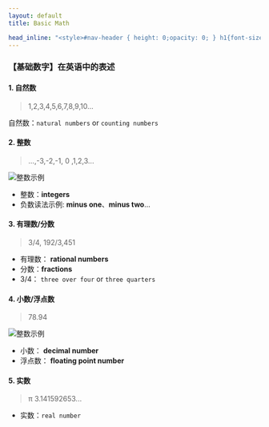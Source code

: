 ```yaml
---
layout: default
title: Basic Math

head_inline: "<style>#nav-header { height: 0;opacity: 0; } h1{font-size:18px;} h4{font-size:16px;}</style>"
---
```


### 【基础数字】在英语中的表述

#### 1. 自然数
> 1,2,3,4,5,6,7,8,9,10...

自然数：`natural numbers` or `counting numbers`

#### 2. 整数
> ...,-3,-2,-1, 0 ,1,2,3...

![整数示例]('./imgs/num.png')

- 整数：**integers**
- 负数读法示例: **minus one**、**minus two**...

#### 3. 有理数/分数
> 3/4, 192/3,451

- 有理数： **rational numbers**
- 分数：**fractions**
- 3/4： `three over four` or `three quarters`

#### 4. 小数/浮点数
> 78.94

![整数示例]('./imgs/ref_decimals.gif')

- 小数： **decimal number**
- 浮点数： **floating point number**

#### 5. 实数
> π 3.141592653...

- 实数：`real number`